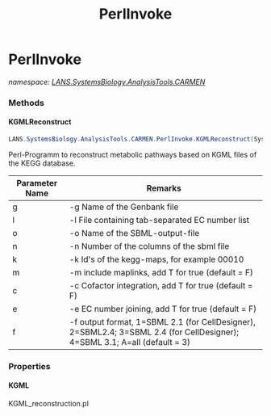 ﻿---
title: PerlInvoke
---

# PerlInvoke
_namespace: [LANS.SystemsBiology.AnalysisTools.CARMEN](N-LANS.SystemsBiology.AnalysisTools.CARMEN.html)_



### Methods

#### KGMLReconstruct
```csharp
LANS.SystemsBiology.AnalysisTools.CARMEN.PerlInvoke.KGMLReconstruct(System.String,System.String[],System.String,System.Int32,System.String,System.Boolean,System.Boolean,System.Boolean,System.Int32)
```
Perl-Programm to reconstruct metabolic pathways based on KGML files of the KEGG database.

|Parameter Name|Remarks|
|--------------|-------|
|g|-g      Name of the Genbank file|
|l|-l      File containing tab-separated EC number list|
|o|-o      Name of the SBML-output-file|
|n|-n      Number of the columns of the sbml file|
|k|-k      Id's of the kegg-maps, for example 00010|
|m|-m      include maplinks, add T for true (default = F)|
|c|-c      Cofactor integration, add T for true (default = F)|
|e|-e      EC number joining, add T for true (default = F)|
|f|-f      output format, 1=SBML 2.1 (for CellDesigner), 2=SBML2.4; 3=SBML 2.4 (for CellDesigner); 4=SBML 3.1; A=all (default = 3)|




### Properties

#### KGML
KGML_reconstruction.pl

